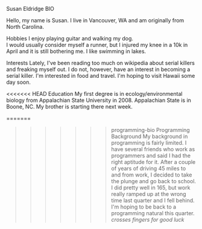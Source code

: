 Susan Eldridge BIO

Hello, my name is Susan.  I live in Vancouver, WA and am originally from North Carolina. 

Hobbies
I enjoy playing guitar and walking my dog.  
I would usually consider myself a runner, but I injured my knee in a 10k in April and it is still bothering me.
I like swimming in lakes.

Interests
Lately, I've been reading too much on wikipedia about serial killers and freaking myself out.
I do not, however, have an interest in becoming a serial killer.
I'm interested in food and travel.  I'm hoping to visit Hawaii some day soon.

<<<<<<< HEAD
Education
My first degree is in ecology/environmental biology from Appalachian State University in 2008.
Appalachian State is in Boone, NC.  My brother is starting there next week. 

=======
>>>>>>> programming-bio
Programming Background
My background in programming is fairly limited.  I have several friends who work as programmers and said I had the right aptitude for it.
After a couple of years of driving 45 miles to and from work, I decided to take the plunge and go back to school.
I did pretty well in 165, but work really ramped up at the wrong time last quarter and I fell behind.  
I'm hoping to be back to a programming natural this quarter. *crosses fingers for good luck*